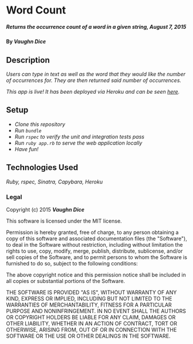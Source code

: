 # Word Count

##### _Returns the occurrence count of a word in a given string, August 7, 2015_

#### By **_Vaughn Dice_**

## Description

_Users can type in text as well as the word that they would like the number of occurrences for.  They are then returned said number of occurrences._

_This app is live! It has been deployed via Heroku and can be seen  [here](https://epicodus-word-count.herokuapp.com/)._

## Setup

* _Clone this repository_
* _Run `bundle`_
* _Run `rspec` to verify the unit and integration tests pass_
* _Run `ruby app.rb` to serve the web application locally_
* _Have fun!_

## Technologies Used

_Ruby, rspec, Sinatra, Capybara, Heroku_

### Legal

Copyright (c) 2015 **_Vaughn Dice_**

This software is licensed under the MIT license.

Permission is hereby granted, free of charge, to any person obtaining a copy
of this software and associated documentation files (the "Software"), to deal
in the Software without restriction, including without limitation the rights
to use, copy, modify, merge, publish, distribute, sublicense, and/or sell
copies of the Software, and to permit persons to whom the Software is
furnished to do so, subject to the following conditions:

The above copyright notice and this permission notice shall be included in
all copies or substantial portions of the Software.

THE SOFTWARE IS PROVIDED "AS IS", WITHOUT WARRANTY OF ANY KIND, EXPRESS OR
IMPLIED, INCLUDING BUT NOT LIMITED TO THE WARRANTIES OF MERCHANTABILITY,
FITNESS FOR A PARTICULAR PURPOSE AND NONINFRINGEMENT. IN NO EVENT SHALL THE
AUTHORS OR COPYRIGHT HOLDERS BE LIABLE FOR ANY CLAIM, DAMAGES OR OTHER
LIABILITY, WHETHER IN AN ACTION OF CONTRACT, TORT OR OTHERWISE, ARISING FROM,
OUT OF OR IN CONNECTION WITH THE SOFTWARE OR THE USE OR OTHER DEALINGS IN
THE SOFTWARE.
